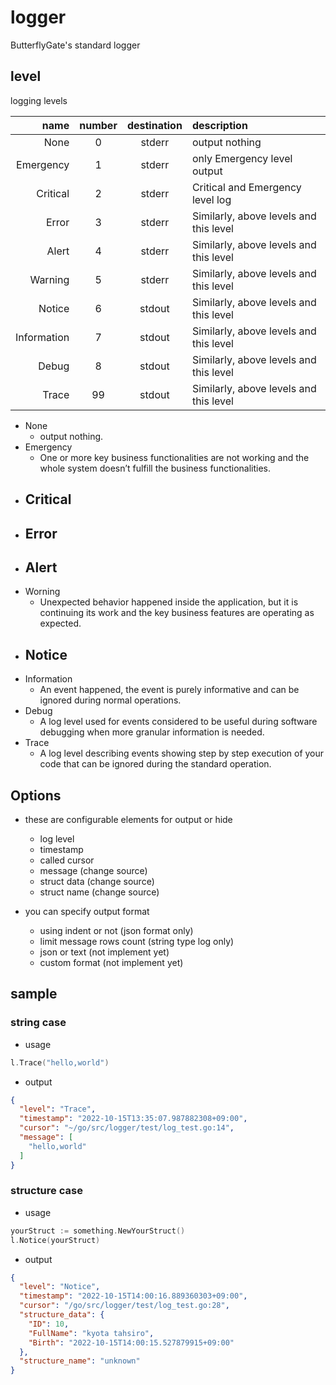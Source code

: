 # logger
ButterflyGate's standard logger

## level
logging levels

| name        | number | destination | description |
| ---:        | :----: | :---------: | :---------- |
| None        | 0      | stderr      | output nothing |
| Emergency   | 1      | stderr      | only Emergency level output |
| Critical    | 2      | stderr      | Critical and Emergency level log |
| Error       | 3      | stderr      | Similarly, above levels and this level |
| Alert       | 4      | stderr      | Similarly, above levels and this level |
| Warning     | 5      | stderr      | Similarly, above levels and this level |
| Notice      | 6      | stdout      | Similarly, above levels and this level |
| Information | 7      | stdout      | Similarly, above levels and this level |
| Debug       | 8      | stdout      | Similarly, above levels and this level |
| Trace       | 99     | stdout      | Similarly, above levels and this level |

- None
  - output nothing.
- Emergency
  - One or more key business functionalities are not working and the whole system doesn’t fulfill the business functionalities.
- Critical
  - 
- Error
  - 
- Alert
  - 
- Worning
  - Unexpected behavior happened inside the application, but it is continuing its work and the key business features are operating as expected.
- Notice
  - 
- Information
  - An event happened, the event is purely informative and can be ignored during normal operations.
- Debug
  - A log level used for events considered to be useful during software debugging when more granular information is needed.
- Trace
  - A log level describing events showing step by step execution of your code that can be ignored during the standard operation.

## Options
- these are configurable elements for output or hide
  - log level
  - timestamp
  - called cursor
  - message (change source)
  - struct data (change source)
  - struct name (change source)

- you can specify output format
  - using indent or not (json format only)
  - limit message rows count (string type log only)
  - json or text (not implement yet)
  - custom format (not implement yet)

## sample

### string case
- usage

```go
l.Trace("hello,world")
```

- output

```json
{
  "level": "Trace",
  "timestamp": "2022-10-15T13:35:07.987882308+09:00",
  "cursor": "~/go/src/logger/test/log_test.go:14",
  "message": [
    "hello,world"
  ]
}
```

### structure case
- usage

```go
yourStruct := something.NewYourStruct()
l.Notice(yourStruct)
```

- output

```json
{
  "level": "Notice",
  "timestamp": "2022-10-15T14:00:16.889360303+09:00",
  "cursor": "/go/src/logger/test/log_test.go:28",
  "structure_data": {
    "ID": 10,
    "FullName": "kyota tahsiro",
    "Birth": "2022-10-15T14:00:15.527879915+09:00"
  },
  "structure_name": "unknown"
}
```
